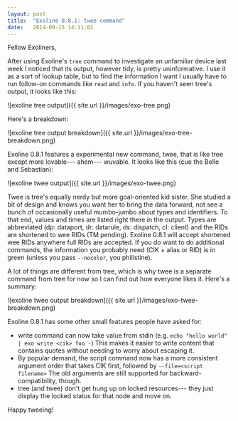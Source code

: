 ```yaml
---
layout: post
title:  "Exoline 0.8.1: twee command"
date:   2014-09-15 14:11:02
---
```


Fellow Exoliners,

After using Exoline's `tree` command to investigate an unfamiliar device last week I noticed that its output, however tidy, is pretty uninformative. I use it as a sort of lookup table, but to find the information I want I usually have to run follow-on commands like `read` and `info`. If you haven't seen tree's output, it looks like this:

![exoline tree output]({{ site.url }}/images/exo-tree.png)

Here's a breakdown:

![exoline tree output breakdown]({{ site.url }}/images/exo-tree-breakdown.png)

Exoline 0.8.1 features a experimental new command, twee, that is like tree except more lovable--- ahem--- wuvable. It looks like this (cue the Belle and Sebastian):

![exoline twee output]({{ site.url }}/images/exo-twee.png)

Twee is tree's equally nerdy but more goal-oriented kid sister. She studied a bit of design and knows you want her to bring the data forward, not see a bunch of occasionally useful mumbo-jumbo about types and identifiers. To that end, values and times are listed right there in the output. Types are abbreviated (dp: dataport, dr: datarule, ds: dispatch, cl: client) and the RIDs are shortened to wee RIDs (TM pending). Exoline 0.8.1 will accept shortened wee RIDs anywhere full RIDs are accepted. If you do want to do additional commands, the information you probably need (CIK + alias or RID) is in green (unless you pass `--nocolor`, you philistine). 

A lot of things are different from tree, which is why twee is a separate command from tree for now so I can find out how everyone likes it. Here's a summary:

![exoline twee output breakdown]({{ site.url }}/images/exo-twee-breakdown.png)


Exoline 0.8.1 has some other small features people have asked for:

* write command can now take value from stdin (e.g. `echo "hello world" | exo write <cik> foo -`) This makes it easier to write content that contains quotes without needing to worry about escaping it.
* By popular demand, the script command now has a more consistent argument order that takes CIK first, followed by `--file=<script filename>` The old arguments are still supported for backward-compatibility, though.
* tree (and twee) don't get hung up on locked resources--- they just display the locked status for that node and move on.

Happy tweeing!
